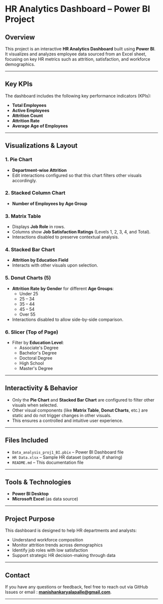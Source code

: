 # HR Analytics Dashboard – Power BI Project

##   Overview

This project is an interactive **HR Analytics Dashboard** built using **Power BI**. It visualizes and analyzes employee data sourced from an Excel sheet, focusing on key HR metrics such as attrition, satisfaction, and workforce demographics.

---

##   Key KPIs

The dashboard includes the following key performance indicators (KPIs):

- **Total Employees**
- **Active Employees**
- **Attrition Count**
- **Attrition Rate**
- **Average Age of Employees**

---

##   Visualizations & Layout

### 1. **Pie Chart**
- **Department-wise Attrition**
- Edit interactions configured so that this chart filters other visuals accordingly.

### 2. **Stacked Column Chart**
- **Number of Employees by Age Group**

### 3. **Matrix Table**
- Displays **Job Role** in rows.
- Columns show **Job Satisfaction Ratings** (Levels 1, 2, 3, 4, and Total).
- Interactions disabled to preserve contextual analysis.

### 4. **Stacked Bar Chart**
- **Attrition by Education Field**
- Interacts with other visuals upon selection.

### 5. **Donut Charts** (5)
- **Attrition Rate by Gender** for different **Age Groups**:
  - Under 25
  - 25 – 34
  - 35 – 44
  - 45 – 54
  - Over 55
- Interactions disabled to allow side-by-side comparison.

### 6. **Slicer (Top of Page)**
- Filter by **Education Level**:
  - Associate's Degree
  - Bachelor's Degree
  - Doctoral Degree
  - High School
  - Master's Degree

---

##   Interactivity & Behavior

- Only the **Pie Chart** and **Stacked Bar Chart** are configured to filter other visuals when selected.
- Other visual components (like **Matrix Table**, **Donut Charts**, etc.) are static and do not trigger changes in other visuals.
- This ensures a controlled and intuitive user experience.

---

##   Files Included

- `Data_analysis_proj1_BI.pbix` – Power BI Dashboard file
- `HR Data.xlsx` – Sample HR dataset (optional, if sharing)
- `README.md` – This documentation file

---

##   Tools & Technologies

- **Power BI Desktop**
- **Microsoft Excel** (as data source)

---

##   Project Purpose

This dashboard is designed to help HR departments and analysts:

- Understand workforce composition
- Monitor attrition trends across demographics
- Identify job roles with low satisfaction
- Support strategic HR decision-making through data

---


##    Contact

If you have any questions or feedback, feel free to reach out via GitHub Issues or email : **manishankaryalapalle@gmail.com**.

---


